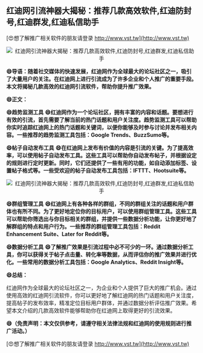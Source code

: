 ## **红迪网引流神器大揭秘：推荐几款高效软件,红迪防封号,红迪群发,红迪私信助手**

[😍想了解推广相关软件的朋友请登录 http://www.vst.tw](http://www.vst.tw)

 <center><img src="https://vst.tw/MP4/tuiguang/png/8.png" alt="红迪网引流神器大揭秘：推荐几款高效软件,红迪防封号,红迪群发,红迪私信助手"></center>

**😄导语：随着社交媒体的快速发展，红迪网作为全球最大的论坛社区之一，吸引了大量用户的关注。在红迪网上进行引流成为了许多企业和个人推广的重要手段。本文将揭秘几款高效的红迪网引流软件，帮助你提升推广效果。**

**😄正文：**

**😄趋势监测工具**
**😄红迪网作为一个论坛社区，拥有丰富的内容和话题。要想进行有效的引流，首先需要了解当前的热门话题和用户关注度。趋势监测工具可以帮助你实时追踪红迪网上的热门话题和关键词，以便你能够及时参与讨论并发布相关内容。一些推荐的趋势监测工具包括：Google Trends、BuzzSumo等。**

**😄帖子自动发布工具**
**😄在红迪网上发布有价值的内容是引流的关键。为了提高效率，可以使用帖子自动发布工具。这些工具可以帮助你自动发布帖子，并根据设定的规则进行定时更新。同时，它们还提供了一些有用的功能，如自动添加标签、设置帖子格式等。一些受欢迎的帖子自动发布工具包括：IFTTT、Hootsuite等。**

 <center><img src="https://vst.tw/MP4/tuiguang/png/4.png" alt="红迪网引流神器大揭秘：推荐几款高效软件,红迪防封号,红迪群发,红迪私信助手"></center>

**😄群组管理工具**
**😄红迪网上有各种各样的群组，不同的群组关注的话题和用户群体也有所不同。为了更好地定位你的目标用户，可以使用群组管理工具。这些工具可以帮助你筛选出与你目标相关的群组，并提供一些数据分析功能，让你更好地了解群组的特点和用户行为。一些推荐的群组管理工具包括：Reddit Enhancement Suite、Later for Reddit等。**

**😄数据分析工具**
**😄了解推广效果是引流过程中必不可少的一环。通过数据分析工具，你可以获得关于帖子点击量、转化率等数据，从而评估你的推广效果并进行优化。一些常用的数据分析工具包括：Google Analytics、Reddit Insight等。**

**😄总结：**

红迪网作为全球最大的论坛社区之一，为企业和个人提供了巨大的推广机会。通过使用高效的红迪网引流软件，你可以更好地了解红迪网的热门话题和用户关注度，提高帖子的发布效率，精准定位目标用户群体，并通过数据分析评估推广效果。希望本文介绍的几款高效软件能够帮助你在红迪网上取得更好的引流效果。

**😄（免责声明：本文仅供参考，请遵守相关法律法规和红迪网的使用规则进行推广活动。）**

[😍想了解推广相关软件的朋友请登录 http://www.vst.tw](http://www.vst.tw)



